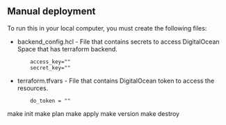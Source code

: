 ## Manual deployment 

To run this in your local computer, you must create the following files:
- backend_config.hcl - File that contains secrets to access DigitalOcean Space that has terraform backend.
    ```
        access_key=""
        secret_key=""
    ```
- terraform.tfvars - File that contains DigitalOcean token to access the resources.
    ```
        do_token = ""
    ```

make init
make plan
make apply
make version
make destroy